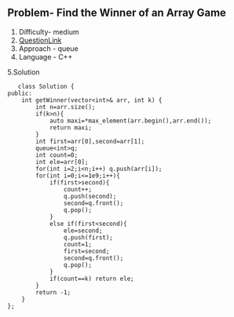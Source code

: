 
## Problem- Find the Winner of an Array Game
1. Difficulty- medium 
2. [QuestionLink](https://leetcode.com/problems/find-the-winner-of-an-array-game/description/)
3. Approach - queue
4. Language - C++


5.Solution  
  

       class Solution {
    public:
        int getWinner(vector<int>& arr, int k) {
            int n=arr.size();
            if(k>n){
                auto maxi=*max_element(arr.begin(),arr.end());
                return maxi;
            }
            int first=arr[0],second=arr[1];
            queue<int>q;
            int count=0;
            int ele=arr[0];
            for(int i=2;i<n;i++) q.push(arr[i]);
            for(int i=0;i<=1e9;i++){
                if(first>second){
                    count++;
                    q.push(second);
                    second=q.front();
                    q.pop();
                }
                else if(first<second){
                    ele=second;
                    q.push(first);
                    count=1;
                    first=second;
                    second=q.front();
                    q.pop();
                }
                if(count==k) return ele;
            }
            return -1;
        }
    };
          
            
